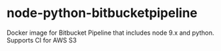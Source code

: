 # node-python-bitbucketpipeline
Docker image for Bitbucket Pipeline that includes node 9.x and python.  Supports CI for AWS S3 
